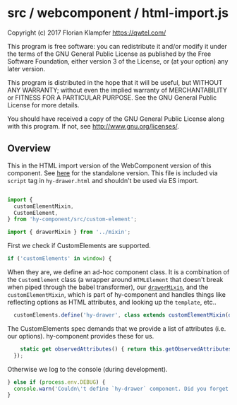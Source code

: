 # src / webcomponent / html-import.js
Copyright (c) 2017 Florian Klampfer <https://qwtel.com/>

This program is free software: you can redistribute it and/or modify
it under the terms of the GNU General Public License as published by
the Free Software Foundation, either version 3 of the License, or
(at your option) any later version.

This program is distributed in the hope that it will be useful,
but WITHOUT ANY WARRANTY; without even the implied warranty of
MERCHANTABILITY or FITNESS FOR A PARTICULAR PURPOSE.  See the
GNU General Public License for more details.

You should have received a copy of the GNU General Public License
along with this program.  If not, see <http://www.gnu.org/licenses/>.

## Overview
This in the HTML import version of the WebComponent version of this component.
See [here](index.md) for the standalone version.
This file is included via `script` tag in `hy-drawer.html` and shouldn't be used via ES import.


```js

import {
  customElementMixin,
  CustomElement,
} from 'hy-component/src/custom-element';

import { drawerMixin } from '../mixin';
```

First we check if CustomElements are supported.


```js
if ('customElements' in window) {
```

When they are, we define an ad-hoc component class.
It is a combination of the `CustomElement` class (a wrapper around `HTMLElement` that
doesn't break when piped through the babel transformer),
our [`drawerMixin`](../mixin/index.md),
and the `customElementMixin`, which is part of hy-component and handles things like
reflecting options as HTML attributes, and looking up the `template`, etc..


```js
  customElements.define('hy-drawer', class extends customElementMixin(drawerMixin(CustomElement)) {
```

The CustomElements spec demands that we provide a list of attributes (i.e. our options).
hy-component provides these for us.


```js
    static get observedAttributes() { return this.getObservedAttributes(); }
  });
```

Otherwise we log to the console (during development).


```js
} else if (process.env.DEBUG) {
  console.warn('Couldn\'t define `hy-drawer` component. Did you forget to include a custom elements polyfill?');
}
```


